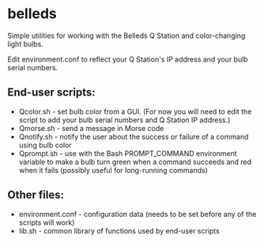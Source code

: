 # belleds
Simple utilities for working with the Belleds Q Station and color-changing light bulbs.

Edit environment.conf to reflect your Q Station's IP address and your bulb serial numbers.

End-user scripts:
-----------------
* Qcolor.sh - set bulb color from a GUI.  (For now you will need to edit the script to add your bulb serial numbers and Q Station IP address.)
* Qmorse.sh - send a message in Morse code
* Qnotify.sh - notify the user about the success or failure of a command using bulb color
* Qprompt.sh - use with the Bash PROMPT_COMMAND environment variable to make a bulb turn green when a command succeeds and red when it fails (possibly useful for long-running commands)

Other files:
------------
* environment.conf - configuration data (needs to be set before any of the scripts will work)
* lib.sh - common library of functions used by end-user scripts
